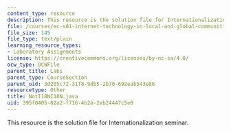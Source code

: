 ```yaml
---
content_type: resource
description: This resource is the solution file for Internationalization seminar.
file: /courses/ec-s01-internet-technology-in-local-and-global-communities-spring-2005-summer-2005/395f040502a2f7164b2a2eb24447c5e0_NotI18NI18N.java
file_size: 145
file_type: text/plain
learning_resource_types:
- Laboratory Assignments
license: https://creativecommons.org/licenses/by-nc-sa/4.0/
ocw_type: OCWFile
parent_title: Labs
parent_type: CourseSection
parent_uid: 3d205c72-31f8-9db5-2b70-692eab543e86
resourcetype: Other
title: NotI18NI18N.java
uid: 395f0405-02a2-f716-4b2a-2eb24447c5e0
---
```

This resource is the solution file for Internationalization seminar.